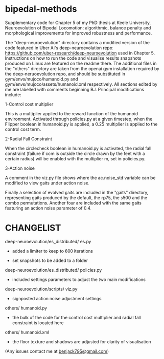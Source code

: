 # bipedal-methods
Supplementary code for Chapter 5 of my PhD thesis at Keele University, Neuroevolution of Bipedal Locomotion: algorithmic, balance penalty and morphological improvements for improved robustness and performance.

The "deep-neuroevolution" directory contains a modified version of the code featured in Uber AI's deep-neuroevolution repo: https://github.com/uber-research/deep-neuroevolution used in Chapter 5. Instructions on how to run the code and visualise results snapshots produced on Linux are featured on the readme there. The additional files in the "others" directory are taken from the openai gym installation required by the deep-neruoevolution repo, and should be substituted in gym/envs/mujoco/humanoid.py and  gym/envs/mujoco/assets/humanoid.xml respectively. All sections edited by me are labelled with comments beginning BJ. Principal modifications include:

1-Control cost multiplier

This is a multiplier applied to the reward function of the humanoid environment. Activated through policies.py at a given timestep, when the Flipper boolean in humanoid.py is applied, a 0.25 multiplier is applied to the control cost term.

2-Radial Fall Constraint

When the circlecheck boolean in humanoid.py is activated, the radial fall constraint (failure if com is outside the circle drawn by the feet with a certain radius) will be enabled with the multiplier m, set in policies.py.

3-Action noise

A comment in the viz.py file shows where the ac.noise_std variable can be modified to view gaits under action noise.
 
Finally a selection of evolved gaits are included in the "gaits" directory, representing gaits produced by the default, the rp75, the s500 and the combo permutations. Another four are included with the same gaits featuring an action noise parameter of 0.4. 

CHANGELIST
==========
deep-neuroevolution/es_distributed/ es.py 

  -   added a limiter to keep to 600 iterations
  
  -   set snapshots to be added to a folder
  
deep-neuroevolution/es_distributed/ policies.py

  -   included settings parameters to adjust the two main modifications
  
deep-neuroevolution/scripts/ viz.py

  -   signposted action noise adjustment settings 
  
others/ humanoid.py

  -   the bulk of the code for the control cost multiplier and radial fall constraint is located here
	
others/ humanoid.xml

  -   the floor texture and shadows are adjusted for clarity of visualisation

(Any issues contact me at benjack795@gmail.com)
